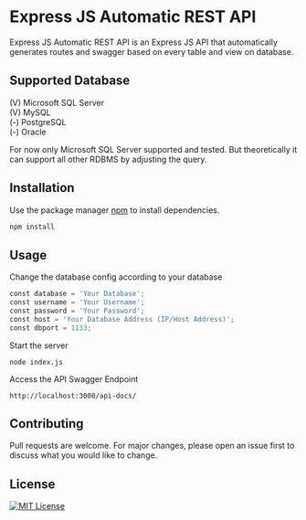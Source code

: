 # Express JS Automatic REST API

Express JS Automatic REST API is an Express JS API that automatically generates routes and swagger based on every table and view on database.

## Supported Database

(V) Microsoft SQL Server  
(V) MySQL  
(-) PostgreSQL  
(-) Oracle  

For now only Microsoft SQL Server supported and tested.
But theoretically it can support all other RDBMS by adjusting the query. 

## Installation

Use the package manager [npm](https://www.npmjs.com/) to install dependencies.

```bash
npm install
```

## Usage
Change the database config according to your database
```python
const database = 'Your Database';
const username = 'Your Username';
const password = 'Your Password';
const host = 'Your Database Address (IP/Host Address)';
const dbport = 1133;
```

Start the server
```node
node index.js
```

Access the API Swagger Endpoint 

```
http://localhost:3000/api-docs/
```

## Contributing

Pull requests are welcome. For major changes, please open an issue first
to discuss what you would like to change.

## License

[![MIT License](https://img.shields.io/badge/License-MIT-green.svg)](https://choosealicense.com/licenses/mit/)

